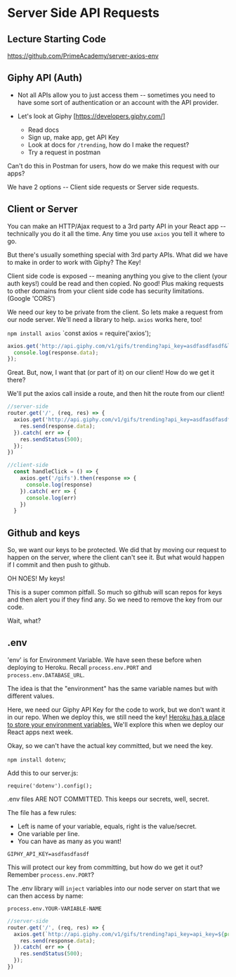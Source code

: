 # Server Side API Requests

## Lecture Starting Code
https://github.com/PrimeAcademy/server-axios-env


## Giphy API (Auth)

- Not all APIs allow you to just access them -- sometimes you need to have some sort of authentication or an account with the API provider.

- Let's look at Giphy [https://developers.giphy.com/]
    - Read docs
    - Sign up, make app, get API Key
    - Look at docs for `/trending`, how do I make the request?
    - Try a request in postman

Can't do this in Postman for users, how do we make this request with our apps?

We have 2 options -- Client side requests or Server side requests.

## Client or Server

You can make an HTTP/Ajax request to a 3rd party API in your React app -- technically you do it all the time. Any time you use `axios` you tell it where to go. 

But there's usually something special with 3rd party APIs. What did we have to make in order to work with Giphy? The Key!

Client side code is exposed -- meaning anything you give to the client (your auth keys!) could be read and then copied. No good! Plus making requests to other domains from your client side code has security limitations. (Google 'CORS')

We need our key to be private from the client. So lets make a request from our node server. We'll need a library to help. `axios` works here, too!

`npm install axios`
`const axios = require('axios');

```js
axios.get('http://api.giphy.com/v1/gifs/trending?api_key=asdfasdfasdf&limit=5').then((response) => {
  console.log(response.data);
});
```

Great. But, now, I want that (or part of it) on our client! How do we get it there?

We'll put the axios call inside a route, and then hit the route from our client!
```js
//server-side
router.get('/', (req, res) => {
  axios.get('http://api.giphy.com/v1/gifs/trending?api_key=asdfasdfasdf&limit=5').then((response) => {
    res.send(response.data);
  }).catch( err => {
    res.sendStatus(500);
  });
})

//client-side
  const handleClick = () => {
    axios.get('/gifs').then(response => {
      console.log(response)
    }).catch( err => {
      console.log(err)
    })
  } 
```



## Github and keys

So, we want our keys to be protected. We did that by moving our request to happen on the server, where the client can't see it. But what would happen if I commit and then push to github.

OH NOES! My keys!

This is a super common pitfall. So much so github will scan repos for keys and then alert you if they find any. So we need to remove the key from our code.

Wait, what?

## .env
'env' is for Environment Variable. We have seen these before when deploying to Heroku. Recall `process.env.PORT` and `process.env.DATABASE_URL`.

The idea is that the "environment" has the same variable names but with different values.

Here, we need our Giphy API Key for the code to work, but we don't want it in our repo. When we deploy this, we still need the key! [Heroku has a place to store your environment variables.](../supporting-documentation/deploy-heroku.md#app-updates-environment-variables) We'll explore this when we deploy our React apps next week.

Okay, so we can't have the actual key committed, but we need the key.

 `npm install dotenv`;

 Add this to our server.js:

 ```
require('dotenv').config();
```


.env files ARE NOT COMMITTED. This keeps our secrets, well, secret. 

The file has a few rules:

- Left is name of your variable, equals, right is the value/secret.
- One variable per line.
- You can have as many as you want!

```
GIPHY_API_KEY=asdfasdfasdf
```

This will protect our key from committing, but how do we get it out? Remember `process.env.PORT`? 

The .env library will `inject` variables into our node server on start that we can then access by name:

```
process.env.YOUR-VARIABLE-NAME
```


```js
//server-side
router.get('/', (req, res) => {
  axios.get(`http://api.giphy.com/v1/gifs/trending?api_key=api_key=${process.env.GIPHY_API_KEY}&limit=5`).then((response) => {
    res.send(response.data);
  }).catch( err => {
    res.sendStatus(500);
  });
})

```
 